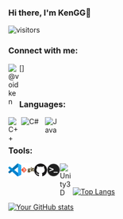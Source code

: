 ### Hi there, I'm KenGG👋
![visitors](https://visitor-badge.laobi.icu/badge?page_id=voidkenny)

### Connect with me:

[<img align="left" alt="@voidken" width="22px" src="https://play-lh.googleusercontent.com/ZU9cSsyIJZo6Oy7HTHiEPwZg0m2Crep-d5ZrfajqtsH-qgUXSqKpNA2FpPDTn-7qA5Q=s75-rw" />]

<br />

### Languages:
<img align="left" alt="C++" width="26px" src="https://upload.wikimedia.org/wikipedia/commons/1/18/ISO_C%2B%2B_Logo.svg" />
<img align="left" alt="C#" width="48px" src="https://www.avenga.com/wp-content/uploads/2020/11/C-Sharp.png" />
<img align="left" alt="Java" width="26px" src="[https://example.com/java-logo.png](https://logowik.com/content/uploads/images/731_java.jpg)" />
<br />
<br />

### Tools:
<img align="left" alt="Visual Studio Code" width="26px" src="https://raw.githubusercontent.com/github/explore/80688e429a7d4ef2fca1e82350fe8e3517d3494d/topics/visual-studio-code/visual-studio-code.png" />
<img align="left" alt="Git" width="26px" src="https://raw.githubusercontent.com/github/explore/80688e429a7d4ef2fca1e82350fe8e3517d3494d/topics/git/git.png" />
<img align="left" alt="GitHub" width="26px" src="https://raw.githubusercontent.com/github/explore/78df643247d429f6cc873026c0622819ad797942/topics/github/github.png" />
<img align="left" alt="Terminal" width="26px" src="https://raw.githubusercontent.com/github/explore/80688e429a7d4ef2fca1e82350fe8e3517d3494d/topics/terminal/terminal.png" />
<img align="left" alt="Unity3D" width="26px" src="https://p1.hiclipart.com/preview/225/298/467/numix-circle-for-windows-unity-editor-icon-png-icon.jpg" />

<br />
<br />

[![Top Langs](https://github-readme-stats.vercel.app/api/top-langs/?username=voidkenny&langs_count=8&layout=compact&theme=tokyonight)](https://github.com/anuraghazra/github-readme-stats)

[![Your GitHub stats](https://github-readme-stats.vercel.app/api?username=voidkenny&show_icons=true&theme=radical)](https://github.com/anuraghazra/github-readme-stats)
